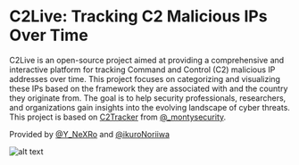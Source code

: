 # C2Live: Tracking C2 Malicious IPs Over Time


C2Live is an open-source project aimed at providing a comprehensive and interactive platform for tracking Command and Control (C2) malicious IP addresses over time. This project focuses on categorizing and visualizing these IPs based on the framework they are associated with and the country they originate from. The goal is to help security professionals, researchers, and organizations gain insights into the evolving landscape of cyber threats. This project is based on [C2Tracker](https://github.com/montysecurity/C2-Tracker) from [@_montysecurity](https://twitter.com/_montysecurity).


Provided by [@Y_NeXRo](https://twitter.com/Y_NeXRo) and [@ikuroNoriiwa](https://twitter.com/ikuroNoriiwa)  


![alt text](https://github.com/YoNixNeXRo/C2Live/blob/main/preview.jpg?raw=true)
